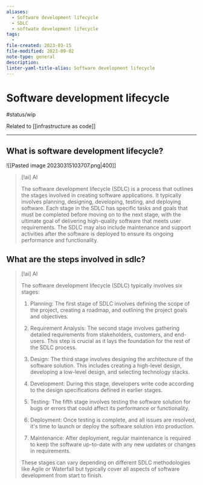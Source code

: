 ```yaml
---
aliases:
  - Software development lifecycle
  - SDLC
  - softwate development lifecycle
tags:
  - 
file-created: 2023-03-15
file-modified: 2023-09-02
note-type: general
description: 
linter-yaml-title-alias: Software development lifecycle
---
```


# Software development lifecycle

#status/wip

Related to [[infrastructure as code]]

---

## What is software development lifecycle?

![[Pasted image 20230315103707.png|400]]

> [!ai] AI
>
> The software development lifecycle (SDLC) is a process that outlines the stages involved in creating software applications. It typically involves planning, designing, developing, testing, and deploying software. Each stage in the SDLC has specific tasks and goals that must be completed before moving on to the next stage, with the ultimate goal of delivering high-quality software that meets user requirements. The SDLC may also include maintenance and support activities after the software is deployed to ensure its ongoing performance and functionality.

## What are the steps involved in sdlc?

> [!ai] AI
>
> The software development lifecycle (SDLC) typically involves six stages:
>
> 1. Planning: The first stage of SDLC involves defining the scope of the project, creating a roadmap, and outlining the project goals and objectives.
>
> 2. Requirement Analysis: The second stage involves gathering detailed requirements from stakeholders, customers, and end-users. This step is crucial as it lays the foundation for the rest of the SDLC process.
>
> 3. Design: The third stage involves designing the architecture of the software solution. This includes creating a high-level design, developing a low-level design, and selecting technology stacks.
>
> 4. Development: During this stage, developers write code according to the design specifications defined in earlier stages.
>
> 5. Testing: The fifth stage involves testing the software solution for bugs or errors that could affect its performance or functionality.
>
> 6. Deployment: Once testing is complete, and all issues are resolved, it's time to launch or deploy the software solution into production.
>
> 7. Maintenance: After deployment, regular maintenance is required to keep the software up-to-date with any new updates or changes in requirements.
>
> These stages can vary depending on different SDLC methodologies like Agile or Waterfall but typically cover all aspects of software development from start to finish.
